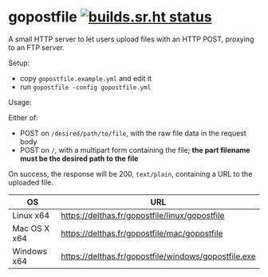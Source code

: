 # gopostfile [![builds.sr.ht status](https://builds.sr.ht/~delthas/gopostfile.svg)](https://builds.sr.ht/~delthas/gopostfile?)

A small HTTP server to let users upload files with an HTTP POST, proxying to an FTP server.

Setup:
- copy `gopostfile.example.yml` and edit it
- run `gopostfile -config gopostfile.yml`

Usage:

Either of:
- POST on `/desired/path/to/file`, with the raw file data in the request body
- POST on `/`, with a multipart form containing the file; **the part filename must be the desired path to the file**

On success, the response will be 200, `text/plain`, containing a URL to the uploaded file.

| OS | URL |
|---|---|
| Linux x64 | https://delthas.fr/gopostfile/linux/gopostfile |
| Mac OS X x64 | https://delthas.fr/gopostfile/mac/gopostfile |
| Windows x64 | https://delthas.fr/gopostfile/windows/gopostfile.exe |
